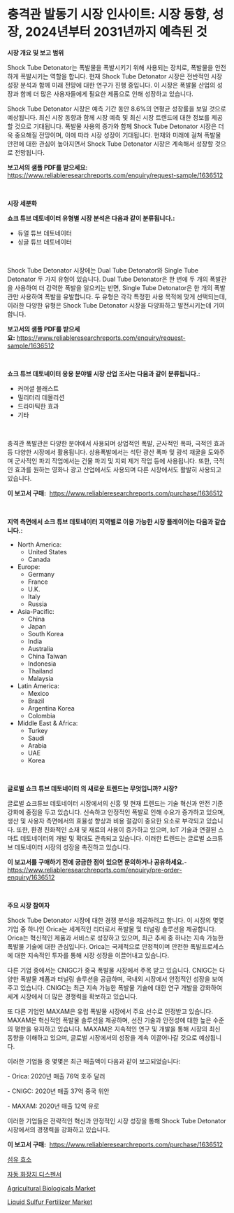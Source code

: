 <p><h1>충격관 발동기 시장 인사이트: 시장 동향, 성장, 2024년부터 2031년까지 예측된 것</h1></p><p><strong>시장 개요 및 보고 범위</strong></p>
<p><p>Shock Tube Detonator는 폭발물을 폭발시키기 위해 사용되는 장치로, 폭발물을 안전하게 폭발시키는 역할을 합니다. 현재 Shock Tube Detonator 시장은 전반적인 시장 성장 분석과 함께 미래 전망에 대한 연구가 진행 중입니다. 이 시장은 폭발물 산업의 성장과 함께 더 많은 사용자들에게 필요한 제품으로 인해 성장하고 있습니다.</p><p>Shock Tube Detonator 시장은 예측 기간 동안 8.6%의 연평균 성장률을 보일 것으로 예상됩니다. 최신 시장 동향과 함께 시장 예측 및 최신 시장 트렌드에 대한 정보를 제공할 것으로 기대됩니다. 폭발물 사용의 증가와 함께 Shock Tube Detonator 시장은 더욱 중요해질 전망이며, 이에 따라 시장 성장이 기대됩니다. 현재와 미래에 걸쳐 폭발물 안전에 대한 관심이 높아지면서 Shock Tube Detonator 시장은 계속해서 성장할 것으로 전망됩니다.</p></p>
<p><strong>보고서의 샘플 PDF를 받으세요:</strong> <a href="https://www.reliableresearchreports.com/enquiry/request-sample/1636512">https://www.reliableresearchreports.com/enquiry/request-sample/1636512</a></p>
<p>&nbsp;</p>
<p><strong>시장 세분화</strong></p>
<p><strong>쇼크 튜브 데토네이터 유형별 시장 분석은 다음과 같이 분류됩니다.:</strong></p>
<p><ul><li>듀얼 튜브 데토네이터</li><li>싱글 튜브 데토네이터</li></ul></p>
<p>&nbsp;</p>
<p><p>Shock Tube Detonator 시장에는 Dual Tube Detonator와 Single Tube Detonator 두 가지 유형이 있습니다. Dual Tube Detonator은 한 번에 두 개의 폭발관을 사용하여 더 강력한 폭발을 일으키는 반면, Single Tube Detonator은 한 개의 폭발관만 사용하여 폭발을 유발합니다. 두 유형은 각각 특정한 사용 목적에 맞게 선택되는데, 이러한 다양한 유형은 Shock Tube Detonator 시장을 다양화하고 발전시키는데 기여합니다.</p></p>
<p><strong>보고서의 샘플 PDF를 받으세요:</strong>&nbsp;<a href="https://www.reliableresearchreports.com/enquiry/request-sample/1636512">https://www.reliableresearchreports.com/enquiry/request-sample/1636512</a></p>
<p>&nbsp;</p>
<p><strong> 쇼크 튜브 데토네이터 응용 분야별 시장 산업 조사는 다음과 같이 분류됩니다.:</strong></p>
<p><ul><li>커머셜 블래스트</li><li>밀리터리 데몰리션</li><li>드라마틱한 효과</li><li>기타</li></ul></p>
<p>&nbsp;</p>
<p><p>충격관 폭발관은 다양한 분야에서 사용되며 상업적인 폭발, 군사적인 폭파, 극적인 효과 등 다양한 시장에서 활용됩니다. 상용폭발에서는 석탄 광산 폭파 및 광석 채굴을 도와주며 군사적인 파괴 작업에서는 건물 파괴 및 지뢰 제거 작업 등에 사용됩니다. 또한, 극적인 효과를 원하는 영화나 광고 산업에서도 사용되며 다른 시장에서도 활발히 사용되고 있습니다.</p></p>
<p><strong>이 보고서 구매:</strong>&nbsp; <a href="https://www.reliableresearchreports.com/purchase/1636512">https://www.reliableresearchreports.com/purchase/1636512</a></p>
<p>&nbsp;</p>
<p><strong>지역 측면에서 쇼크 튜브 데토네이터 지역별로 이용 가능한 시장 플레이어는 다음과 같습니다.:</strong></p>
<p><ul>
    <li>
        North America:
        <ul>
            <li>United States</li>
            <li>Canada</li>
        </ul>
    </li>
    <li>
        Europe:
        <ul>
            <li>Germany</li>
            <li>France</li>
            <li>U.K.</li>
            <li>Italy</li>
            <li>Russia</li>
        </ul>
    </li>
    <li>
        Asia-Pacific:
        <ul>
            <li>China</li>
            <li>Japan</li>
            <li>South Korea</li>
            <li>India</li>
            <li>Australia</li>
            <li>China Taiwan</li>
            <li>Indonesia</li>
            <li>Thailand</li>
            <li>Malaysia</li>
        </ul>
    </li>
    <li>
        Latin America:
        <ul>
            <li>Mexico</li>
            <li>Brazil</li>
            <li>Argentina Korea</li>
            <li>Colombia</li>
        </ul>
    </li>
    <li>
        Middle East & Africa:
        <ul>
            <li>Turkey</li>
            <li>Saudi</li>
            <li>Arabia</li>
            <li>UAE</li>
            <li>Korea</li>
        </ul>
    </li>
    </ul></p>
<p>&nbsp;</p>
<p><strong>글로벌 쇼크 튜브 데토네이터 의 새로운 트렌드는 무엇입니까? 시장?</strong></p>
<p><p>글로벌 쇼크튜브 데토네이터 시장에서의 신흥 및 현재 트렌드는 기술 혁신과 안전 기준 강화에 중점을 두고 있습니다. 신속하고 안정적인 폭발로 인해 수요가 증가하고 있으며, 생산 및 사용자 측면에서의 효율성 향상과 비용 절감이 중요한 요소로 부각되고 있습니다. 또한, 환경 친화적인 소재 및 재료의 사용이 증가하고 있으며, IoT 기술과 연결된 스마트 데토네이터의 개발 및 확대도 관측되고 있습니다. 이러한 트렌드는 글로벌 쇼크튜브 데토네이터 시장의 성장을 촉진하고 있습니다.</p></p>
<p><strong>이 보고서를 구매하기 전에 궁금한 점이 있으면 문의하거나 공유하세요.</strong>- <a href="https://www.reliableresearchreports.com/enquiry/pre-order-enquiry/1636512">https://www.reliableresearchreports.com/enquiry/pre-order-enquiry/1636512</a></p>
<p>&nbsp;</p>
<p><strong>주요 시장 참여자</strong></p>
<p><p>Shock Tube Detonator 시장에 대한 경쟁 분석을 제공하려고 합니다. 이 시장의 몇몇 기업 중 하나인 Orica는 세계적인 리더로서 폭발물 및 터널링 솔루션을 제공합니다. Orica는 혁신적인 제품과 서비스로 성장하고 있으며, 최근 추세 중 하나는 지속 가능한 폭발물 기술에 대한 관심입니다. Orica는 국제적으로 안정적이며 안전한 폭발프로세스에 대한 지속적인 투자를 통해 시장 성장을 이끌어내고 있습니다.</p><p>다른 기업 중에서는 CNIGC가 중국 폭발물 시장에서 주목 받고 있습니다. CNIGC는 다양한 폭발물 제품과 터널링 솔루션을 공급하며, 국내외 시장에서 안정적인 성장을 보여주고 있습니다. CNIGC는 최근 지속 가능한 폭발물 기술에 대한 연구 개발을 강화하여 세계 시장에서 더 많은 경쟁력을 확보하고 있습니다.</p><p>또 다른 기업인 MAXAM은 유럽 폭발물 시장에서 주요 선수로 인정받고 있습니다. MAXAM은 혁신적인 폭발물 솔루션을 제공하며, 선진 기술과 안전성에 대한 높은 수준의 평판을 유지하고 있습니다. MAXAM은 지속적인 연구 및 개발을 통해 시장의 최신 동향을 이해하고 있으며, 글로벌 시장에서의 성장을 계속 이끌어나갈 것으로 예상됩니다.</p><p>이러한 기업들 중 몇몇은 최근 매출액이 다음과 같이 보고되었습니다:</p><p>- Orica: 2020년 매출 76억 호주 달러</p><p>- CNIGC: 2020년 매출 37억 중국 위안</p><p>- MAXAM: 2020년 매출 12억 유로</p><p>이러한 기업들은 전략적인 혁신과 안정적인 시장 성장을 통해 Shock Tube Detonator 시장에서의 경쟁력을 강화하고 있습니다.</p></p>
<p><strong>이 보고서 구매:</strong>&nbsp;&nbsp;<a href="https://www.reliableresearchreports.com/purchase/1636512">https://www.reliableresearchreports.com/purchase/1636512</a></p>
<p><p><a href="https://github.com/Hubertstyenger6685/Market-Research-Report-List-1/blob/main/44473657778.md">섬유 효소</a></p><p><a href="https://github.com/hxzi07639916/Market-Research-Report-List-1/blob/main/93304837777.md">자동 화장지 디스펜서</a></p><p><a href="https://issuu.com/reportprime-2/docs/agricultural-biologicals-market-size-2030.pptx">Agricultural Biologicals Market</a></p><p><a href="https://issuu.com/reportprime-2/docs/liquid-sulfur-fertilizer-market-size-2030.pptx">Liquid Sulfur Fertilizer Market</a></p></p>
